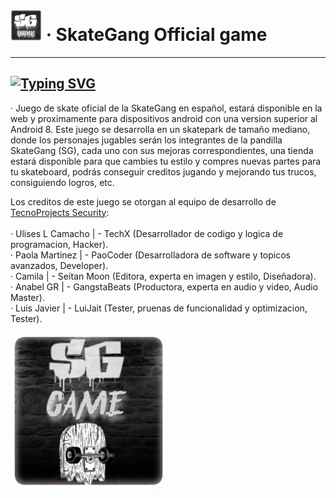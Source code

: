# <img src="https://github.com/Mr-TechX/SkateGang-Game/blob/Main/img/bn2.png?raw=true" width="50px"> · SkateGang Official game
-----
[![Typing SVG](https://readme-typing-svg.herokuapp.com?color=%23CDCDCD&size=25&lines=SkateGang+%7C+Game;Code+%7C+Project)](https://git.io/typing-svg) <br>
-----
· Juego de skate oficial de la SkateGang en español, estará disponible en la web y proximamente para dispositivos android con una version superior al Android 8.
Este juego se desarrolla en un skatepark de tamaño mediano, donde los personajes jugables serán los integrantes de la pandilla SkateGang (SG), cada uno con sus
mejoras correspondientes, una tienda estará disponible para que cambies tu estilo y compres nuevas partes para tu skateboard, podrás conseguir creditos jugando
y mejorando tus trucos, consiguiendo logros, etc.

Los creditos de este juego se otorgan al equipo de desarrollo de [TecnoProjects Security](https://web.tecnoprojects.repl.co): </br></br>
· Ulises L Camacho  | - TechX (Desarrollador de codigo y logica de programacion, Hacker). </br>
· Paola Martinez    | - PaoCoder (Desarrolladora de software y topicos avanzados, Developer). </br>
· Camila            | - Seitan Moon (Editora, experta en imagen y estilo, Diseñadora). </br>
· Anabel GR         | - GangstaBeats (Productora, experta en audio y video, Audio Master). </br>
· Luis Javier       | - LuiJait (Tester, pruenas de funcionalidad y optimizacion, Tester). </br>

<img src="https://github.com/Mr-TechX/SkateGang-Game/blob/Main/img/banner.png?raw=true" width="250px">
